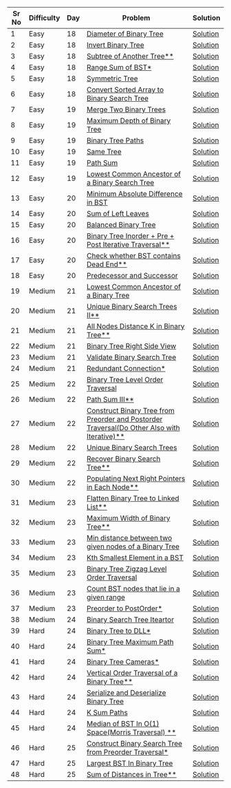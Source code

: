 | Sr No | Difficulty | Day | Problem                                                                                                                                                                                                      | Solution                                                                             |
| ----- | ---------- | --- | ------------------------------------------------------------------------------------------------------------------------------------------------------------------------------------------------------------ | ------------------------------------------------------------------------------------ |
| 1     | Easy       | 18  | [Diameter of Binary Tree](https://leetcode.com/problems/diameter-of-binary-tree/)                                                                                                                            | [Solution](./Easy/Diameter_of_Binary_Tree.cpp)                                       |
| 2     | Easy       | 18  | [Invert Binary Tree](https://leetcode.com/problems/invert-binary-tree/)                                                                                                                                      | [Solution](./Easy/Invert_Binary_Tree.cpp)                                            |
| 3     | Easy       | 18  | [Subtree of Another Tree\*\*]()                                                                                                                                                                              | [Solution](./Easy/)                                                                  |
| 4     | Easy       | 18  | [Range Sum of BST\*](https://leetcode.com/problems/range-sum-of-bst/)                                                                                                                                        | [Solution](./Easy/Range_Sum_of_BST.cpp)                                              |
| 5     | Easy       | 18  | [Symmetric Tree](https://leetcode.com/problems/symmetric-tree/)                                                                                                                                              | [Solution](./Easy/Symmetric_Tree.cpp)                                                |
| 6     | Easy       | 18  | [Convert Sorted Array to Binary Search Tree](https://leetcode.com/problems/convert-sorted-array-to-binary-search-tree/)                                                                                      | [Solution](./Easy/Convert_Sorted_Array_to_Binary_Search_Tree.cpp)                    |
| 7     | Easy       | 19  | [Merge Two Binary Trees](https://leetcode.com/problems/merge-two-binary-trees/)                                                                                                                              | [Solution](./Easy/Merge_Two_Binary_Trees.cpp)                                        |
| 8     | Easy       | 19  | [Maximum Depth of Binary Tree](https://leetcode.com/problems/maximum-depth-of-binary-tree/submissions/)                                                                                                      | [Solution](./Easy/Maximum_Depth_of_Binary_Tree.cpp)                                  |
| 9     | Easy       | 19  | [Binary Tree Paths](https://leetcode.com/problems/binary-tree-paths/)                                                                                                                                        | [Solution](./Easy/Binary_Tree_Paths.cpp)                                             |
| 10    | Easy       | 19  | [Same Tree](https://leetcode.com/problems/same-tree/)                                                                                                                                                        | [Solution](./Easy/Same_Tree.cpp)                                                     |
| 11    | Easy       | 19  | [Path Sum](https://leetcode.com/problems/path-sum/)                                                                                                                                                          | [Solution](./Easy/Path_Sum.cpp)                                                      |
| 12    | Easy       | 19  | [Lowest Common Ancestor of a Binary Search Tree](https://leetcode.com/problems/lowest-common-ancestor-of-a-binary-search-tree/)                                                                              | [Solution](./Easy/Lowest_Common_Ancestor_of_a_Binary_Search_Tree.cpp)                |
| 13    | Easy       | 20  | [Minimum Absolute Difference in BST](https://leetcode.com/problems/minimum-absolute-difference-in-bst/)                                                                                                      | [Solution](./Easy/Minimum_Absolute_Difference_in_BST.cpp)                            |
| 14    | Easy       | 20  | [Sum of Left Leaves](https://leetcode.com/problems/sum-of-left-leaves/)                                                                                                                                      | [Solution](./Easy/Sum_of_Left_Leaves.cpp)                                            |
| 15    | Easy       | 20  | [Balanced Binary Tree](https://leetcode.com/problems/balanced-binary-tree/)                                                                                                                                  | [Solution](./Easy/Balanced_Binary_Tree.cpp)                                          |
| 16    | Easy       | 20  | [Binary Tree Inorder + Pre + Post Iterative Traversal\*\*](https://leetcode.com/problems/binary-tree-inorder-traversal/)                                                                                     | [Solution](./Easy/Binary_Tree_Inorder_Traversal.cpp)                                 |
| 17    | Easy       | 20  | [Check whether BST contains Dead End\*\*](https://practice.geeksforgeeks.org/problems/check-whether-bst-contains-dead-end/1)                                                                                 | [Solution](./Easy/Check_whether_BST_contains_Dead_End.cpp)                           |
| 18    | Easy       | 20  | [Predecessor and Successor](https://practice.geeksforgeeks.org/problems/predecessor-and-successor/1)                                                                                                         | [Solution](./Easy/Predecessor_and_Successor.cpp)                                     |
| 19    | Medium     | 21  | [Lowest Common Ancestor of a Binary Tree](https://leetcode.com/problems/lowest-common-ancestor-of-a-binary-tree/)                                                                                            | [Solution](./Medium/Lowest_Common_Ancestor_of_a_Binary_Tree.cpp)                     |
| 20    | Medium     | 21  | [Unique Binary Search Trees II\*\*](https://leetcode.com/problems/unique-binary-search-trees-ii/)                                                                                                            | [Solution](./Medium/Unique_Binary_Search_Trees_II.cpp)                               |
| 21    | Medium     | 21  | [All Nodes Distance K in Binary Tree\*\*](https://leetcode.com/problems/all-nodes-distance-k-in-binary-tree/)                                                                                                | [Solution](./Medium/All_Nodes_Distance_K_in_Binary_Tree.cpp)                         |
| 22    | Medium     | 21  | [Binary Tree Right Side View](https://leetcode.com/problems/binary-tree-right-side-view/)                                                                                                                    | [Solution](./Medium/Binary_Tree_Right_Side_View.cpp)                                 |
| 23    | Medium     | 21  | [Validate Binary Search Tree](https://leetcode.com/problems/validate-binary-search-tree/)                                                                                                                    | [Solution](./Medium/Validate_Binary_Search_Tree.cpp)                                 |
| 24    | Medium     | 21  | [Redundant Connection\*](./Medium/Redundant_Connection.cpp)                                                                                                                                                  | [Solution](./Medium/Redundant_Connection.cpp)                                        |
| 25    | Medium     | 22  | [Binary Tree Level Order Traversal](https://leetcode.com/problems/binary-tree-level-order-traversal/)                                                                                                        | [Solution](./Medium/Binary_Tree_Level_Order_Traversal.cpp)                           |
| 26    | Medium     | 22  | [Path Sum III\*\*](https://leetcode.com/problems/path-sum-iii/)                                                                                                                                              | [Solution](./Medium/Path_Sum_III.cpp)                                                |
| 27    | Medium     | 22  | [Construct Binary Tree from Preorder and Postorder Traversal(Do Other Also with Iterative)\*\*](https://leetcode.com/problems/construct-binary-tree-from-preorder-and-postorder-traversal/)                  | [Solution](./Medium/Construct_Binary_Tree_from_Preorder_and_Postorder_Traversal.cpp) |
| 28    | Medium     | 22  | [Unique Binary Search Trees](https://leetcode.com/problems/unique-binary-search-trees/)                                                                                                                      | [Solution](./Medium/Unique_Binary_Search_Trees.cpp)                                  |
| 29    | Medium     | 22  | [Recover Binary Search Tree\*\*](https://leetcode.com/problems/recover-binary-search-tree/)                                                                                                                  | [Solution](./Medium/Recover_Binary_Search_Tree.cpp)                                  |
| 30    | Medium     | 22  | [Populating Next Right Pointers in Each Node\*\*](https://leetcode.com/problems/populating-next-right-pointers-in-each-node/)                                                                                | [Solution](./Medium/Populating_Next_Right_Pointers_in_Each_Node.cpp)                 |
| 31    | Medium     | 23  | [Flatten Binary Tree to Linked List\*\*](https://leetcode.com/problems/flatten-binary-tree-to-linked-list/)                                                                                                  | [Solution](./Medium/Flatten_Binary_Tree_to_Linked_List.cpp)                          |
| 32    | Medium     | 23  | [Maximum Width of Binary Tree\*\*](https://leetcode.com/problems/maximum-width-of-binary-tree/)                                                                                                              | [Solution](./Medium/Maximum_Width_of_Binary_Tree.cpp)                                |
| 33    | Medium     | 23  | [Min distance between two given nodes of a Binary Tree](https://practice.geeksforgeeks.org/problems/min-distance-between-two-given-nodes-of-a-binary-tree/1)                                                 | [Solution](./Medium/Min_distance_between_two_given_nodes_of_a_Binary_Tree.cpp)       |
| 34    | Medium     | 23  | [Kth Smallest Element in a BST](https://leetcode.com/problems/kth-smallest-element-in-a-bst/)                                                                                                                | [Solution](./Medium/Kth_Smallest_Element_in_a_BST.cpp)                               |
| 35    | Medium     | 23  | [Binary Tree Zigzag Level Order Traversal](https://leetcode.com/problems/binary-tree-zigzag-level-order-traversal/)                                                                                          | [Solution](./Medium/Binary_Tree_Zigzag_Level_Order_Traversal.cpp)                    |
| 36    | Medium     | 23  | [Count BST nodes that lie in a given range ](https://practice.geeksforgeeks.org/problems/count-bst-nodes-that-lie-in-a-given-range/1)                                                                        | [Solution](./Medium/Count_BST_nodes_that_lie_in_a_given_range.cpp)                   |
| 37    | Medium     | 23  | [Preorder to PostOrder\*](https://practice.geeksforgeeks.org/problems/preorder-to-postorder4423/1)                                                                                                           | [Solution](./Medium/Preorder_to_PostOrder.cpp)                                       |
| 38    | Medium     | 24  | [Binary Search Tree Iteartor](https://leetcode.com/problems/binary-search-tree-iterator/)                                                                                                                    | [Solution](./Medium/Binary_Search_Tree_Iterator.cpp)                                 |
| 39    | Hard       | 24  | [Binary Tree to DLL\*](https://practice.geeksforgeeks.org/problems/binary-tree-to-dll/1)                                                                                                                     | [Solution](./Hard/Binary_Tree_to_DLL.cpp)                                            |
| 40    | Hard       | 24  | [Binary Tree Maximum Path Sum\*](https://leetcode.com/problems/binary-tree-maximum-path-sum/)                                                                                                                | [Solution](./Hard/Binary_Tree_Maximum_Path_Sum.cpp)                                  |
| 41    | Hard       | 24  | [Binary Tree Cameras\*](https://leetcode.com/problems/binary-tree-cameras/)                                                                                                                                  | [Solution](./Hard/Binary_Tree_Cameras.cpp)                                           |
| 42    | Hard       | 24  | [Vertical Order Traversal of a Binary Tree\*\*](https://leetcode.com/problems/vertical-order-traversal-of-a-binary-tree/)                                                                                    | [Solution](./Hard/Vertical_Order_Traversal_of_a_Binary_Tree.cpp)                     |
| 43    | Hard       | 24  | [Serialize and Deserialize Binary Tree](https://leetcode.com/problems/serialize-and-deserialize-binary-tree/)                                                                                                | [Solution](./Hard/Serialize_and_Deserialize_Binary_Tree.cpp)                         |
| 44    | Hard       | 24  | [K Sum Paths](https://practice.geeksforgeeks.org/problems/k-sum-paths/1)                                                                                                                                     | [Solution](./Hard/K_Sum_Paths.cpp)                                                   |
| 45    | Hard       | 24  | [Median of BST In O(1) Space(Morris Traversal) \*\*](https://practice.geeksforgeeks.org/problems/median-of-bst/1?utm_source=geeksforgeeks&utm_medium=article_practice_tab&utm_campaign=article_practice_tab) | [Solution](./Hard/Median_of_BST.cpp)                                                 |
| 46    | Hard       | 25  | [Construct Binary Search Tree from Preorder Traversal\*](https://leetcode.com/problems/construct-binary-search-tree-from-preorder-traversal/)                                                                | [Solution](./Hard/Construct%20BinarySearch_Tree_from_Preorder_Traversal.cpp)         |
| 47    | Hard       | 25  | [Largest BST In Binary Tree](https://practice.geeksforgeeks.org/problems/largest-bst/1)                                                                                                                      | [Solution](./Hard/Largest_BST_In_Binary_Tree.cpp)                                    |
| 48    | Hard       | 25  | [Sum of Distances in Tree\*\*](https://leetcode.com/problems/sum-of-distances-in-tree/)                                                                                                                      | [Solution](./Hard/Sum_of_Distances_in_Tree.cpp)                                      |

